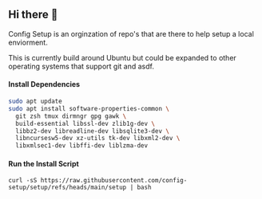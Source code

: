 ## Hi there 👋

Config Setup is an orginzation of repo's that are there to help setup a local enviorment.

This is currently build around Ubuntu but could be expanded to other operating systems that support git and asdf.

#### Install Dependencies
```bash
sudo apt update
sudo apt install software-properties-common \
  git zsh tmux dirmngr gpg gawk \
  build-essential libssl-dev zlib1g-dev \
  libbz2-dev libreadline-dev libsqlite3-dev \
  libncursesw5-dev xz-utils tk-dev libxml2-dev \
  libxmlsec1-dev libffi-dev liblzma-dev
```

#### Run the Install Script
```
curl -sS https://raw.githubusercontent.com/config-setup/setup/refs/heads/main/setup | bash
```
